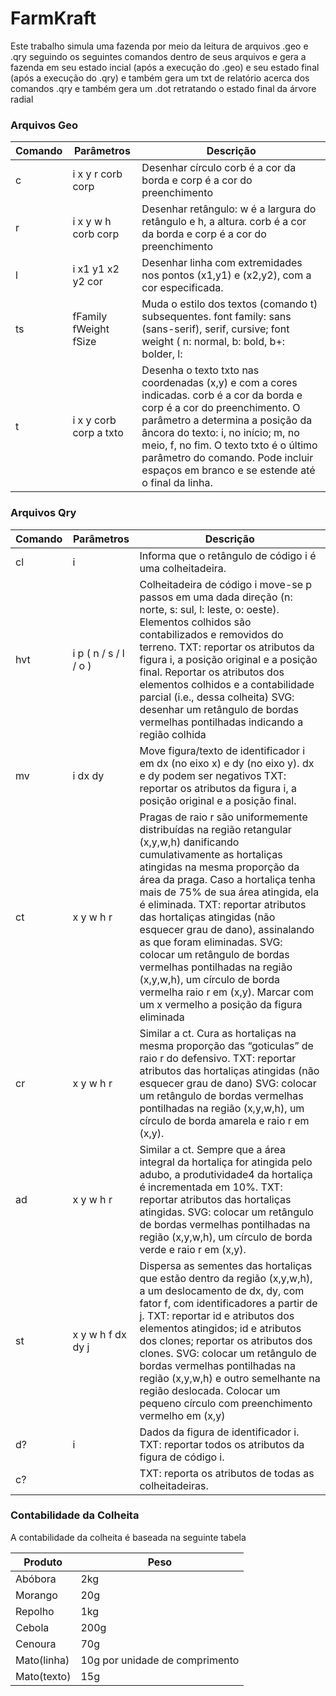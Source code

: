 # FarmKraft
Este trabalho simula uma fazenda por meio da leitura de arquivos .geo e .qry seguindo os seguintes comandos dentro de seus arquivos e gera a fazenda em seu estado incial (após a execução do .geo) 
e seu estado final (após a execução do .qry) e também gera um txt de relatório acerca dos comandos .qry e também gera um .dot retratando o estado final da árvore radial
### Arquivos Geo

| Comando | Parâmetros | Descrição |
|--------|--------|--------|
| c | i x y r corb corp | Desenhar círculo corb é a cor da borda e corp é a cor do preenchimento|
| r | i x y w h corb corp | Desenhar retângulo: w é a largura do retângulo e h, a altura. corb é a cor da borda e corp é a cor do preenchimento|
| l | i x1 y1 x2 y2 cor | Desenhar linha com extremidades nos pontos (x1,y1) e (x2,y2), com a cor especificada.|
| ts | fFamily fWeight fSize | Muda o estilo dos textos (comando t) subsequentes. font family: sans (sans-serif), serif, cursive; font weight ( n: normal, b: bold, b+: bolder, l: | lighter)|
| t | i x y corb corp a txto | Desenha o texto txto nas coordenadas (x,y) e com a cores indicadas. corb é a cor da borda e corp é a cor do preenchimento. O parâmetro a determina a posição da âncora do texto: i, no início; m, no meio, f, no fim. O texto txto é o último parâmetro do comando. Pode incluir espaços em branco e se estende até o final da linha.| 
### Arquivos Qry
| Comando | Parâmetros | Descrição |
|--------|--------|--------|
| cl  | i | Informa que o retângulo de código i é uma colheitadeira. | 
| hvt | i p ( n / s / l / o ) | Colheitadeira de código i move-se p passos em uma dada direção (n: norte, s: sul, l: leste, o: oeste). Elementos colhidos são contabilizados e removidos do terreno. TXT: reportar os atributos da figura i, a posição original e a posição final. Reportar os atributos dos elementos colhidos e a contabilidade parcial (i.e., dessa colheita) SVG: desenhar um retângulo de bordas vermelhas pontilhadas indicando a região colhida | 
|mv | i dx dy | Move figura/texto de identificador i em dx (no eixo x) e dy (no eixo y). dx e dy podem ser negativos TXT: reportar os atributos da figura i, a posição original e a posição final. |
| ct | x y w h r | Pragas de raio r são uniformemente distribuídas na região retangular (x,y,w,h) danificando cumulativamente as hortaliças atingidas na mesma proporção da área da praga. Caso a hortaliça tenha mais de 75% de sua área atingida, ela é eliminada. TXT: reportar atributos das hortaliças atingidas (não esquecer grau de dano), assinalando as que foram eliminadas. SVG: colocar um retângulo de bordas vermelhas pontilhadas na região (x,y,w,h), um círculo de borda vermelha raio r em (x,y). Marcar com um x vermelho a posição da figura eliminada |
| cr | x y w h r | Similar a ct. Cura as hortaliças na mesma proporção das “goticulas” de raio r do defensivo. TXT: reportar atributos das hortaliças atingidas (não esquecer grau de dano) SVG: colocar um retângulo de bordas vermelhas pontilhadas na região (x,y,w,h), um círculo de borda amarela e raio r em (x,y). |
| ad | x y w h r | Similar a ct. Sempre que a área integral da hortaliça for atingida pelo adubo, a produtividade4 da hortaliça é incrementada em 10%. TXT: reportar atributos das hortaliças atingidas. SVG: colocar um retângulo de bordas vermelhas pontilhadas na região (x,y,w,h), um círculo de borda verde e raio r em (x,y). |
| st | x y w h f dx dy j | Dispersa as sementes das hortaliças que estão dentro da região (x,y,w,h), a um deslocamento de dx, dy, com fator f, com identificadores a partir de j. TXT: reportar id e atributos dos elementos atingidos; id e atributos dos clones; reportar os atributos dos clones. SVG: colocar um retângulo de bordas vermelhas pontilhadas na região (x,y,w,h) e outro semelhante na região deslocada. Colocar um pequeno círculo com preenchimento vermelho em (x,y) |
| d? | i | Dados da figura de identificador i. TXT: reportar todos os atributos da figura de código i. |
| c? ||TXT: reporta os atributos de todas as colheitadeiras.|
### Contabilidade da Colheita
A contabilidade da colheita é baseada na seguinte tabela

| Produto | Peso |
|--------|--------|
|Abóbora|2kg|
|Morango|20g|
|Repolho|1kg|
|Cebola|200g|
|Cenoura|70g|
|Mato(linha) |10g por unidade de comprimento|
|Mato(texto) |15g|
